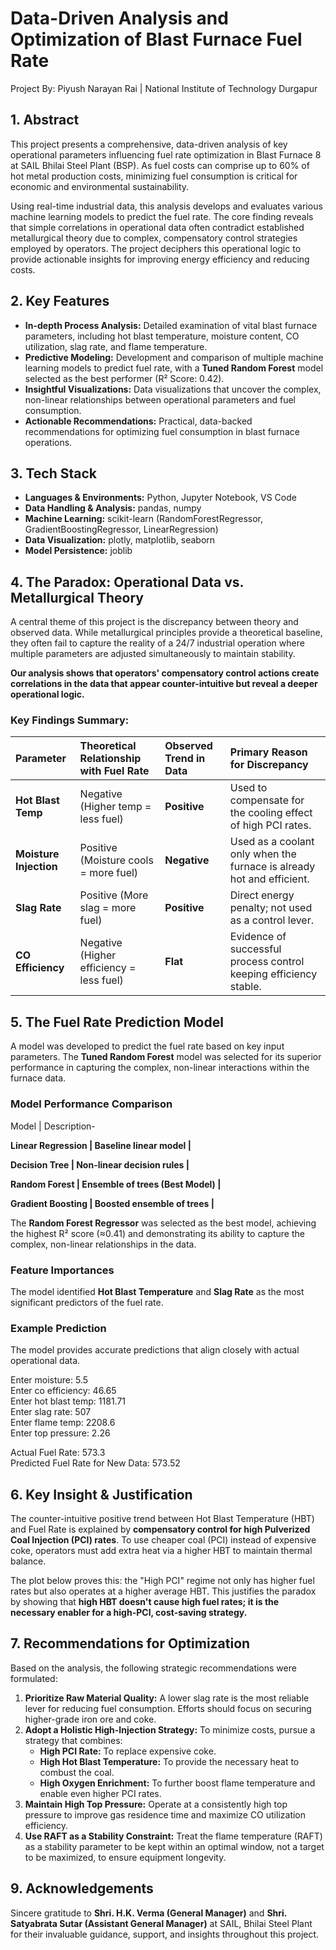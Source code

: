 # **Data-Driven Analysis and Optimization of Blast Furnace Fuel Rate**

Project By: Piyush Narayan Rai | National Institute of Technology Durgapur  

## **1\. Abstract**

This project presents a comprehensive, data-driven analysis of key operational parameters influencing fuel rate optimization in Blast Furnace 8 at SAIL Bhilai Steel Plant (BSP). As fuel costs can comprise up to 60% of hot metal production costs, minimizing fuel consumption is critical for economic and environmental sustainability.

Using real-time industrial data, this analysis develops and evaluates various machine learning models to predict the fuel rate. The core finding reveals that simple correlations in operational data often contradict established metallurgical theory due to complex, compensatory control strategies employed by operators. The project deciphers this operational logic to provide actionable insights for improving energy efficiency and reducing costs.

## **2\. Key Features**

* **In-depth Process Analysis:** Detailed examination of vital blast furnace parameters, including hot blast temperature, moisture content, CO utilization, slag rate, and flame temperature.  
* **Predictive Modeling:** Development and comparison of multiple machine learning models to predict fuel rate, with a **Tuned Random Forest** model selected as the best performer (R² Score: 0.42).  
* **Insightful Visualizations:** Data visualizations that uncover the complex, non-linear relationships between operational parameters and fuel consumption.  
* **Actionable Recommendations:** Practical, data-backed recommendations for optimizing fuel consumption in blast furnace operations.

## **3\. Tech Stack**

* **Languages & Environments:** Python, Jupyter Notebook, VS Code  
* **Data Handling & Analysis:** pandas, numpy  
* **Machine Learning:** scikit-learn (RandomForestRegressor, GradientBoostingRegressor, LinearRegression)  
* **Data Visualization:** plotly, matplotlib, seaborn  
* **Model Persistence:** joblib

## **4\. The Paradox: Operational Data vs. Metallurgical Theory**

A central theme of this project is the discrepancy between theory and observed data. While metallurgical principles provide a theoretical baseline, they often fail to capture the reality of a 24/7 industrial operation where multiple parameters are adjusted simultaneously to maintain stability.

**Our analysis shows that operators' compensatory control actions create correlations in the data that appear counter-intuitive but reveal a deeper operational logic.**

### **Key Findings Summary:**

| Parameter | Theoretical Relationship with Fuel Rate | Observed Trend in Data | Primary Reason for Discrepancy |
| :---- | :---- | :---- | :---- |
| **Hot Blast Temp** | Negative (Higher temp \= less fuel) | **Positive** | Used to compensate for the cooling effect of high PCI rates. |
| **Moisture Injection** | Positive (Moisture cools \= more fuel) | **Negative** | Used as a coolant only when the furnace is already hot and efficient. |
| **Slag Rate** | Positive (More slag \= more fuel) | **Positive** | Direct energy penalty; not used as a control lever. |
| **CO Efficiency** | Negative (Higher efficiency \= less fuel) | **Flat** | Evidence of successful process control keeping efficiency stable. |

## 

## **5\. The Fuel Rate Prediction Model**

A model was developed to predict the fuel rate based on key input parameters. The **Tuned Random Forest** model was selected for its superior performance in capturing the complex, non-linear interactions within the furnace data.

### **Model Performance Comparison**

Model | Description-

**Linear Regression | Baseline linear model |**

**Decision Tree     | Non-linear decision rules |**

**Random Forest     | Ensemble of trees (Best Model) |**

**Gradient Boosting | Boosted ensemble of trees |**

The **Random Forest Regressor** was selected as the best model, achieving the highest R² score (≈0.41) and demonstrating its ability to capture the complex, non-linear relationships in the data.

### **Feature Importances**

The model identified **Hot Blast Temperature** and **Slag Rate** as the most significant predictors of the fuel rate.

### **Example Prediction**

The model provides accurate predictions that align closely with actual operational data.

Enter moisture: 5.5  
Enter co efficiency: 46.65  
Enter hot blast temp: 1181.71  
Enter slag rate: 507  
Enter flame temp: 2208.6  
Enter top pressure: 2.26

Actual Fuel Rate: 573.3  
Predicted Fuel Rate for New Data: 573.52

## **6\. Key Insight & Justification**

The counter-intuitive positive trend between Hot Blast Temperature (HBT) and Fuel Rate is explained by **compensatory control for high Pulverized Coal Injection (PCI) rates**. To use cheaper coal (PCI) instead of expensive coke, operators must add extra heat via a higher HBT to maintain thermal balance.

The plot below proves this: the "High PCI" regime not only has higher fuel rates but also operates at a higher average HBT. This justifies the paradox by showing that **high HBT doesn't cause high fuel rates; it is the necessary enabler for a high-PCI, cost-saving strategy.**

## **7\. Recommendations for Optimization**

Based on the analysis, the following strategic recommendations were formulated:

1. **Prioritize Raw Material Quality:** A lower slag rate is the most reliable lever for reducing fuel consumption. Efforts should focus on securing higher-grade iron ore and coke.  
2. **Adopt a Holistic High-Injection Strategy:** To minimize costs, pursue a strategy that combines:  
   * **High PCI Rate:** To replace expensive coke.  
   * **High Hot Blast Temperature:** To provide the necessary heat to combust the coal.  
   * **High Oxygen Enrichment:** To further boost flame temperature and enable even higher PCI rates.  
3. **Maintain High Top Pressure:** Operate at a consistently high top pressure to improve gas residence time and maximize CO utilization efficiency.  
4. **Use RAFT as a Stability Constraint:** Treat the flame temperature (RAFT) as a stability parameter to be kept within an optimal window, not a target to be maximized, to ensure equipment longevity.

## **9\. Acknowledgements**

Sincere gratitude to **Shri. H.K. Verma (General Manager)** and **Shri. Satyabrata Sutar (Assistant General Manager)** at SAIL, Bhilai Steel Plant for their invaluable guidance, support, and insights throughout this project.
